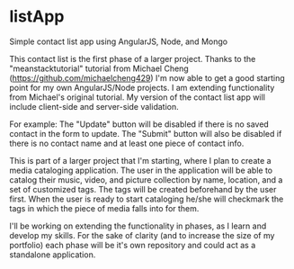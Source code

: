 # listApp
Simple contact list app using AngularJS, Node, and Mongo

This contact list is the first phase of a larger project. Thanks to the "meanstacktutorial" tutorial from Michael Cheng 
(https://github.com/michaelcheng429) I'm now able to get a good starting point for my own AngularJS/Node projects. I am 
extending functionality from Michael's original tutorial. My version of the contact list app will include client-side and 
server-side validation.

For example:
  The "Update" button will be disabled if there is no saved contact in the form to update.
  The "Submit" button will also be disabled if there is no contact name and at least one piece of contact info.

This is part of a larger project that I'm starting, where I plan to create a media cataloging application. The user 
in the application will be able to catalog their music, video, and picture collection by name, location, and a set of 
customized tags. The tags will be created beforehand by the user first. When the user is ready to start cataloging he/she
will checkmark the tags in which the piece of media falls into for them.

I'll be working on extending the functionality in phases, as I learn and develop my skills. For the sake of clarity (and 
to increase the size of my portfolio) each phase will be it's own repository and could act as a standalone application.
